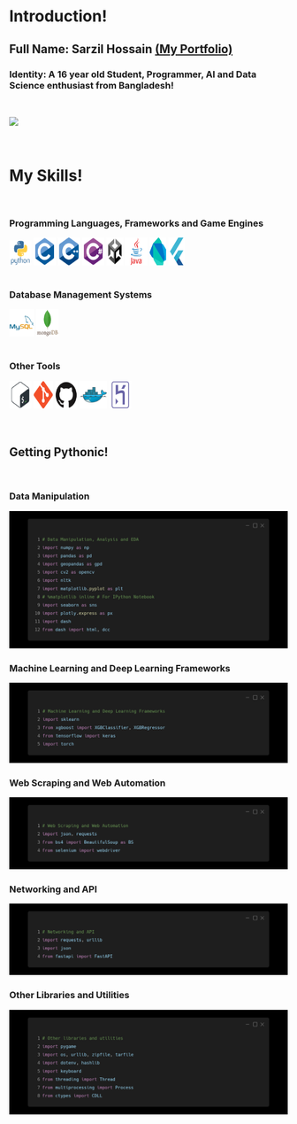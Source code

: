 # Introduction!
## Full Name: Sarzil Hossain [(My Portfolio)](https://prmethus.github.io/)


### Identity: A 16 year old Student, Programmer, AI and Data Science enthusiast from Bangladesh!

</br>

![](Images/Typing.GIF)

<br>

# My Skills!

</br>

### Programming Languages, Frameworks and Game Engines

<div class="display:flex">
<img src="https://raw.githubusercontent.com/devicons/devicon/master/icons/python/python-original-wordmark.svg" height="45px" width="40px">
<img src="https://raw.githubusercontent.com/devicons/devicon/master/icons/c/c-original.svg" height="50px" width="40px">
<img src="https://raw.githubusercontent.com/devicons/devicon/master/icons/cplusplus/cplusplus-original.svg" height="50px" width="40px">
<img src="https://raw.githubusercontent.com/devicons/devicon/master/icons/csharp/csharp-original.svg" height="50px" width="40px">
<img src="https://raw.githubusercontent.com/devicons/devicon/master/icons/unity/unity-original.svg" height="50px" width="30px">
<img src="https://raw.githubusercontent.com/devicons/devicon/master/icons/java/java-original-wordmark.svg" height="50px" width="40px">
<img src="https://raw.githubusercontent.com/devicons/devicon/master/icons/dart/dart-original.svg" height="50px" width="30px">
<img src="https://raw.githubusercontent.com/devicons/devicon/master/icons/flutter/flutter-original.svg" height="50px" width="30px">
</div>

</br>

### Database Management Systems

<div class="display:flex">
<img src="https://raw.githubusercontent.com/devicons/devicon/master/icons/mysql/mysql-original-wordmark.svg" height="50px" width="45px">
<img src="https://raw.githubusercontent.com/devicons/devicon/master/icons/mongodb/mongodb-original-wordmark.svg" height="50px" width="40px">
</div>

</br>

### Other Tools

<div class="display:flex">
<img src="https://raw.githubusercontent.com/devicons/devicon/master/icons/bash/bash-original.svg" height="50px" width="40px">
<img src="https://raw.githubusercontent.com/devicons/devicon/master/icons/git/git-original.svg" height="50px" width="35px">
<img src="https://raw.githubusercontent.com/devicons/devicon/master/icons/github/github-original.svg" height="50px" width="40px">
<img src="https://raw.githubusercontent.com/devicons/devicon/master/icons/docker/docker-original.svg" height="50px" width="50px">
<img src="https://raw.githubusercontent.com/devicons/devicon/master/icons/heroku/heroku-original.svg" height="50px" width="40px">
</div>

</br>
</br>


## Getting Pythonic!

</br>

### Data Manipulation
<img src="Images/data_man_prmethus.png">

### Machine Learning and Deep Learning Frameworks
<img src="Images/ml_and_dl_prmethus.png">

### Web Scraping and Web Automation
<img src="Images/web_scra_aut_prmethus.png">

### Networking and API
<img src="Images/networking_api_prmethus.png">

### Other Libraries and Utilities
<img src="Images/other_libs_prmethus.png">
